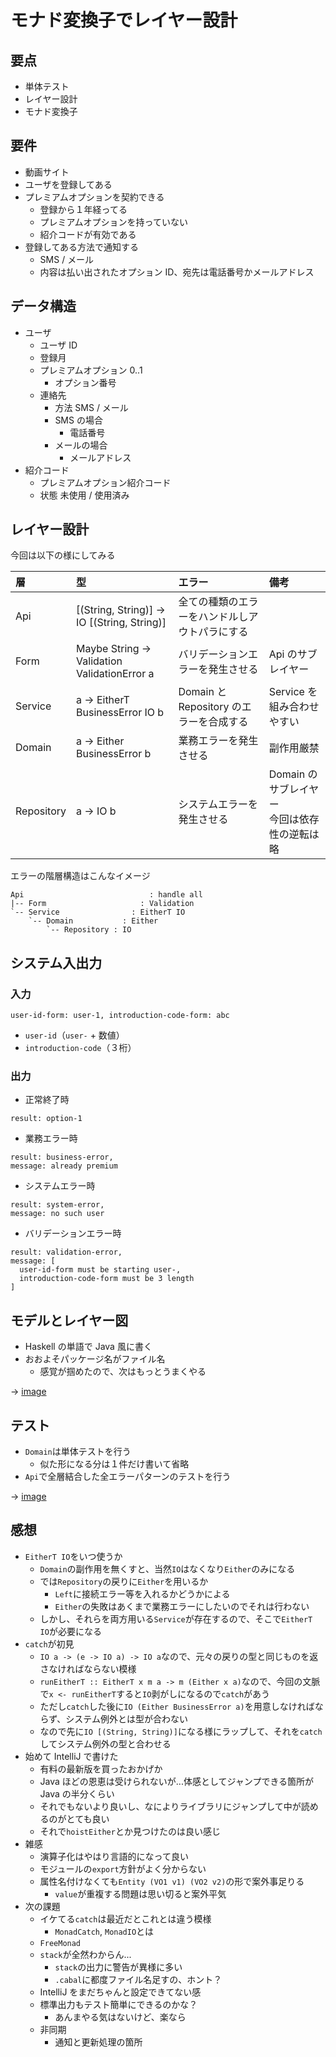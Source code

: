 # モナド変換子でレイヤー設計
## 要点
+ 単体テスト
+ レイヤー設計
+ モナド変換子

## 要件
+ 動画サイト
+ ユーザを登録してある
+ プレミアムオプションを契約できる
  + 登録から１年経ってる
  + プレミアムオプションを持っていない
  + 紹介コードが有効である
+ 登録してある方法で通知する
  + SMS / メール
  + 内容は払い出されたオプション ID、宛先は電話番号かメールアドレス

## データ構造
+ ユーザ
  + ユーザ ID
  + 登録月
  + プレミアムオプション 0..1
    + オプション番号
  + 連絡先
    + 方法 SMS / メール
    + SMS の場合
      + 電話番号
    + メールの場合
      + メールアドレス
+ 紹介コード
  + プレミアムオプション紹介コード
  + 状態 未使用 / 使用済み
  
## レイヤー設計
今回は以下の様にしてみる

層         | 型                                           | エラー                         | 備考                                             
:--        | :--                                          | :--                                    | :--                                              
Api        | [(String, String)] -> IO [(String, String)]  | 全ての種類のエラーをハンドルしアウトパラにする |                                                  
Form       | Maybe String -> Validation ValidationError a | バリデーションエラーを発生させる                   | Api のサブレイヤー                               
Service    | a -> EitherT BusinessError IO b              | Domain と Repository のエラーを合成する          | Service を組み合わせやすい
Domain     | a -> Either BusinessError b                  | 業務エラーを発生させる                             | 副作用厳禁                                       
Repository | a -> IO b                                    | システムエラーを発生させる                         | Domain のサブレイヤー<br>今回は依存性の逆転は略  

エラーの階層構造はこんなイメージ

```
Api                            : handle all
|-- Form                     : Validation
`-- Service                : EitherT IO
    `-- Domain           : Either
        `-- Repository : IO
```

## システム入出力
### 入力
```
user-id-form: user-1, introduction-code-form: abc
```
+ `user-id`（`user-` + 数値）
+ `introduction-code`（３桁）

### 出力
+ 正常終了時
```
result: option-1
```
+ 業務エラー時
```
result: business-error,
message: already premium
```
+ システムエラー時
```
result: system-error,
message: no such user
```
+ バリデーションエラー時
```
result: validation-error,
message: [
  user-id-form must be starting user-,
  introduction-code-form must be 3 length
]
```

## モデルとレイヤー図
+ Haskell の単語で Java 風に書く
+ おおよそパッケージ名がファイル名
  + 感覚が掴めたので、次はもっとうまくやる

-> [image](./doc/image/model.png)

## テスト
+ `Domain`は単体テストを行う
  + 似た形になる分は１件だけ書いて省略
+ `Api`で全層結合した全エラーパターンのテストを行う

-> [image](./doc/image/test.png)

## 感想
+ `EitherT IO`をいつ使うか
  + `Domain`の副作用を無くすと、当然`IO`はなくなり`Either`のみになる
  + では`Repository`の戻りに`Either`を用いるか
    + `Left`に接続エラー等を入れるかどうかによる
    + `Either`の失敗はあくまで業務エラーにしたいのでそれは行わない
  + しかし、それらを両方用いる`Service`が存在するので、そこで`EitherT IO`が必要になる
+ `catch`が初見
  + `IO a -> (e -> IO a) -> IO a`なので、元々の戻りの型と同じものを返さなければならない模様
  + `runEitherT :: EitherT x m a -> m (Either x a)`なので、今回の文脈で`x <- runEitherT`すると`IO`剥がしになるので`catch`があう
  + ただし`catch`した後に`IO (Either BusinessError a)`を用意しなければならず、システム例外とは型が合わない
  + なので先に`IO [(String, String)]`になる様にラップして、それを`catch`してシステム例外の型と合わせる
+ 始めて IntelliJ で書けた
  + 有料の最新版を買ったおかげか
  + Java ほどの恩恵は受けられないが...体感としてジャンプできる箇所が Java の半分くらい
  + それでもないより良いし、なによりライブラリにジャンプして中が読めるのがとても良い
  + それで`hoistEither`とか見つけたのは良い感じ
+ 雑感
  + 演算子化はやはり言語的になって良い
  + モジュールの`export`方針がよく分からない
  + 属性名付けなくても`Entity (VO1 v1) (VO2 v2)`の形で案外事足りる
    + `value`が重複する問題は思い切ると案外平気
+ 次の課題
  + イケてる`catch`は最近だとこれとは違う模様
    + `MonadCatch`, `MonadIO`とは
  + `FreeMonad`
  + `stack`が全然わからん...
    + `stack`の出力に警告が異様に多い
    + `.cabal`に都度ファイル名足すの、ホント？
  + IntelliJ をまだちゃんと設定できてない感
  + 標準出力もテスト簡単にできるのかな？
    + あんまやる気はないけど、楽なら
  + 非同期
    + 通知と更新処理の箇所
